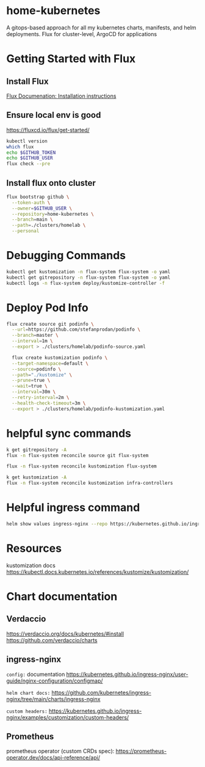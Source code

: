 # home-kubernetes
A gitops-based approach for all my kubernetes charts, manifests, and helm deployments. Flux for cluster-level, ArgoCD for applications


# Getting Started with Flux

## Install Flux

[Flux Documenation: Installation instructions](https://fluxcd.io/flux/installation/#install-the-flux-cli)

## Ensure local env is good

https://fluxcd.io/flux/get-started/

```sh
kubectl version
which flux
echo $GITHUB_TOKEN
echo $GITHUB_USER
flux check --pre
```

## Install flux onto cluster

```sh
flux bootstrap github \
  --token-auth \
  --owner=$GITHUB_USER \
  --repository=home-kubernetes \
  --branch=main \
  --path=./clusters/homelab \
  --personal
```

# Debugging Commands

```sh
kubectl get kustomization -n flux-system flux-system -o yaml
kubectl get gitrepository -n flux-system flux-system -o yaml
kubectl logs -n flux-system deploy/kustomize-controller -f
```

# Deploy Pod Info

```sh
flux create source git podinfo \
  --url=https://github.com/stefanprodan/podinfo \
  --branch=master \
  --interval=1m \
  --export > ./clusters/homelab/podinfo-source.yaml
```

```sh
  flux create kustomization podinfo \
  --target-namespace=default \
  --source=podinfo \
  --path="./kustomize" \
  --prune=true \
  --wait=true \
  --interval=30m \
  --retry-interval=2m \
  --health-check-timeout=3m \
  --export > ./clusters/homelab/podinfo-kustomization.yaml
```

# helpful sync commands

```sh
k get gitrepository -A
flux -n flux-system reconcile source git flux-system

flux -n flux-system reconcile kustomization flux-system

k get kustomization -A
flux -n flux-system reconcile kustomization infra-controllers

```
# Helpful ingress command

```sh
helm show values ingress-nginx --repo https://kubernetes.github.io/ingress-nginx > temp.yaml
```

# Resources

kustomization docs
https://kubectl.docs.kubernetes.io/references/kustomize/kustomization/

# Chart documentation

## Verdaccio
https://verdaccio.org/docs/kubernetes/#install
https://github.com/verdaccio/charts

## ingress-nginx

`config:` documentation https://kubernetes.github.io/ingress-nginx/user-guide/nginx-configuration/configmap/

`helm chart docs:` https://github.com/kubernetes/ingress-nginx/tree/main/charts/ingress-nginx

`custom headers:`
https://kubernetes.github.io/ingress-nginx/examples/customization/custom-headers/

## Prometheus

prometheus operator (custom CRDs spec): https://prometheus-operator.dev/docs/api-reference/api/
